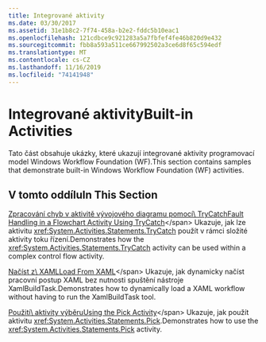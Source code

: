 ```yaml
---
title: Integrované aktivity
ms.date: 03/30/2017
ms.assetid: 31e1b8c2-7f74-458a-b2e2-fddc5b10eac1
ms.openlocfilehash: 121cdbce9c921283a5a7fbfef4fe46b820d9e432
ms.sourcegitcommit: fbb8a593a511ce667992502a3ce6d8f65c594edf
ms.translationtype: MT
ms.contentlocale: cs-CZ
ms.lasthandoff: 11/16/2019
ms.locfileid: "74141948"
---
```

# <a name="built-in-activities"></a><span data-ttu-id="50443-102">Integrované aktivity</span><span class="sxs-lookup"><span data-stu-id="50443-102">Built-in Activities</span></span>

<span data-ttu-id="50443-103">Tato část obsahuje ukázky, které ukazují integrované aktivity programovací model Windows Workflow Foundation (WF).</span><span class="sxs-lookup"><span data-stu-id="50443-103">This section contains samples that demonstrate built-in Windows Workflow Foundation (WF) activities.</span></span>

## <a name="in-this-section"></a><span data-ttu-id="50443-104">V tomto oddílu</span><span class="sxs-lookup"><span data-stu-id="50443-104">In This Section</span></span>

<span data-ttu-id="50443-105">[Zpracování chyb v aktivitě vývojového diagramu pomocí\ TryCatch](fault-handling-in-a-flowchart-activity-using-trycatch.md)</span><span class="sxs-lookup"><span data-stu-id="50443-105">[Fault Handling in a Flowchart Activity Using TryCatch](fault-handling-in-a-flowchart-activity-using-trycatch.md)\</span></span>
<span data-ttu-id="50443-106">Ukazuje, jak lze aktivitu <xref:System.Activities.Statements.TryCatch> použít v rámci složité aktivity toku řízení.</span><span class="sxs-lookup"><span data-stu-id="50443-106">Demonstrates how the <xref:System.Activities.Statements.TryCatch> activity can be used within a complex control flow activity.</span></span>

<span data-ttu-id="50443-107">[Načíst z\ XAML](load-from-xaml.md)</span><span class="sxs-lookup"><span data-stu-id="50443-107">[Load From XAML](load-from-xaml.md)\</span></span>
<span data-ttu-id="50443-108">Ukazuje, jak dynamicky načíst pracovní postup XAML bez nutnosti spuštění nástroje XamlBuildTask.</span><span class="sxs-lookup"><span data-stu-id="50443-108">Demonstrates how to dynamically load a XAML workflow without having to run the XamlBuildTask tool.</span></span>

<span data-ttu-id="50443-109">[Použití\ aktivity výběru](using-the-pick-activity.md)</span><span class="sxs-lookup"><span data-stu-id="50443-109">[Using the Pick Activity](using-the-pick-activity.md)\</span></span>
<span data-ttu-id="50443-110">Ukazuje, jak použít aktivitu <xref:System.Activities.Statements.Pick>.</span><span class="sxs-lookup"><span data-stu-id="50443-110">Demonstrates how to use the <xref:System.Activities.Statements.Pick> activity.</span></span>
